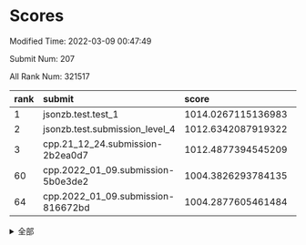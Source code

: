 # Scores

Modified Time: 2022-03-09 00:47:49

Submit Num: 207

All Rank Num: 321517

| rank |               submit               |       score        |       sigma        | pk_num |
| :--- | :--------------------------------- | :----------------- | :----------------- | :----- |
| 1    | jsonzb.test.test_1                 | 1014.0267115136983 | 0.8119429965374245 | 6215   |
| 2    | jsonzb.test.submission_level_4     | 1012.6342087919322 | 0.8179059433587783 | 6215   |
| 3    | cpp.21_12_24.submission-2b2ea0d7   | 1012.4877394545209 | 0.8039306536783247 | 6211   |
| 60   | cpp.2022_01_09.submission-5b0e3de2 | 1004.3826293784135 | 0.72569681435738   | 6215   |
| 64   | cpp.2022_01_09.submission-816672bd | 1004.2877605461484 | 0.7203843318755735 | 6217   |


<details>
<summary>全部</summary>

| rank |                 submit                 |       score        |       sigma        | pk_num |
| :--- | :------------------------------------- | :----------------- | :----------------- | :----- |
| 1    | jsonzb.test.test_1                     | 1014.0267115136983 | 0.8119429965374245 | 6215   |
| 2    | jsonzb.test.submission_level_4         | 1012.6342087919322 | 0.8179059433587783 | 6215   |
| 3    | cpp.21_12_24.submission-2b2ea0d7       | 1012.4877394545209 | 0.8039306536783247 | 6211   |
| 4    | gobigger.level_3.submission_level_3_18 | 1011.7297024962487 | 0.7777031914830618 | 6215   |
| 5    | gobigger.level_3.submission_level_3_45 | 1011.5736388582405 | 0.7680180913951039 | 6210   |
| 6    | gobigger.level_3.submission_level_3_17 | 1011.0341017754075 | 0.7694413698129461 | 6211   |
| 7    | gobigger.level_3.submission_level_3_5  | 1010.9954550392815 | 0.768461402730784  | 6213   |
| 8    | gobigger.level_3.submission_level_3_10 | 1010.6434675823964 | 0.7623638280140423 | 6212   |
| 9    | gobigger.level_3.submission_level_3_4  | 1010.6156064048396 | 0.760313404467065  | 6216   |
| 10   | gobigger.level_3.submission_level_3_26 | 1010.5924519613916 | 0.7850560122698154 | 6217   |
| 11   | gobigger.level_3.submission_level_3_30 | 1010.5157449829442 | 0.7548485639585569 | 6213   |
| 12   | gobigger.level_3.submission_level_3_46 | 1010.475777966626  | 0.7530683830216423 | 6214   |
| 13   | gobigger.level_3.submission_level_3_8  | 1010.4727527702079 | 0.7542293942514687 | 6210   |
| 14   | gobigger.level_3.submission_level_3_33 | 1010.4182927450456 | 0.745847069865201  | 6212   |
| 15   | gobigger.level_3.submission_level_3_37 | 1010.3218355425821 | 0.7588559240079399 | 6212   |
| 16   | gobigger.level_3.submission_level_3_1  | 1010.3179139274042 | 0.7651342666259192 | 6214   |
| 17   | gobigger.level_3.submission_level_3_2  | 1010.2465544247665 | 0.7627766964476604 | 6212   |
| 18   | gobigger.level_3.submission_level_3_19 | 1010.1947253883449 | 0.7650790083887308 | 6215   |
| 19   | gobigger.level_3.submission_level_3_6  | 1010.167528435473  | 0.7784527097647801 | 6215   |
| 20   | gobigger.level_3.submission_level_3_48 | 1010.1166548621742 | 0.7617751548459454 | 6213   |
| 21   | gobigger.level_3.submission_level_3_11 | 1010.0983888924092 | 0.7554131867673151 | 6212   |
| 22   | gobigger.level_3.submission_level_3_31 | 1010.0051491091934 | 0.7592987652985915 | 6214   |
| 23   | gobigger.level_3.submission_level_3_38 | 1009.9922549317274 | 0.772761931786653  | 6209   |
| 24   | gobigger.level_3.submission_level_3_41 | 1009.969707431066  | 0.749934609389924  | 6212   |
| 25   | gobigger.level_3.submission_level_3_39 | 1009.9434688684435 | 0.7582384038963333 | 6209   |
| 26   | gobigger.level_3.submission_level_3_20 | 1009.9226880556848 | 0.7756657916727361 | 6210   |
| 27   | gobigger.level_3.submission_level_3_22 | 1009.8281229660614 | 0.7504940890511428 | 6206   |
| 28   | gobigger.level_3.submission_level_3_43 | 1009.8071209988592 | 0.7579024342480479 | 6214   |
| 29   | gobigger.level_3.submission_level_3_13 | 1009.8012731055848 | 0.7619015955949984 | 6214   |
| 30   | gobigger.level_3.submission_level_3_9  | 1009.774495317148  | 0.7503958569799578 | 6215   |
| 31   | gobigger.level_3.submission_level_3_21 | 1009.7007851455539 | 0.755049852691413  | 6214   |
| 32   | gobigger.level_3.submission_level_3_47 | 1009.6813716487477 | 0.7478073695059879 | 6213   |
| 33   | gobigger.level_3.submission_level_3_0  | 1009.6711901026727 | 0.7503440919538129 | 6215   |
| 34   | gobigger.level_3.submission_level_3_3  | 1009.663316903301  | 0.7566543951532357 | 6216   |
| 35   | gobigger.level_3.submission_level_3_15 | 1009.5408589759159 | 0.7670845455603769 | 6214   |
| 36   | gobigger.level_3.submission_level_3_44 | 1009.5099492724584 | 0.7568787870209066 | 6210   |
| 37   | gobigger.level_3.submission_level_3_24 | 1009.4908794319373 | 0.7729167580796352 | 6211   |
| 38   | gobigger.level_3.submission_level_3_23 | 1009.4847483899703 | 0.7504792263421073 | 6210   |
| 39   | gobigger.level_3.submission_level_3_25 | 1009.4559514905555 | 0.7378293780027744 | 6216   |
| 40   | gobigger.level_3.submission_level_3_40 | 1009.354023964015  | 0.7673769412402347 | 6211   |
| 41   | gobigger.level_3.submission_level_3_49 | 1009.3116976427195 | 0.743563192500332  | 6212   |
| 42   | gobigger.level_3.submission_level_3_35 | 1009.2612841344434 | 0.7530563634494513 | 6214   |
| 43   | gobigger.level_3.submission_level_3_7  | 1009.2417128004887 | 0.7394364007568247 | 6210   |
| 44   | gobigger.level_3.submission_level_3_28 | 1009.1513226508108 | 0.7728881013126744 | 6217   |
| 45   | gobigger.level_3.submission_level_3_14 | 1009.1450252519064 | 0.7552286197102882 | 6214   |
| 46   | gobigger.level_3.submission_level_3_36 | 1008.9981900343278 | 0.7571383232972886 | 6209   |
| 47   | gobigger.level_3.submission_level_3_12 | 1008.8704078450905 | 0.7467441973090481 | 6209   |
| 48   | gobigger.level_3.submission_level_3_34 | 1008.8700628756596 | 0.7461466178443151 | 6206   |
| 49   | gobigger.level_3.submission_level_3_29 | 1008.7647556780432 | 0.7552481608801455 | 6215   |
| 50   | gobigger.level_3.submission_level_3_32 | 1008.6485997836281 | 0.7565083027862188 | 6210   |
| 51   | gobigger.level_3.submission_level_3_27 | 1008.6476325535344 | 0.7379961354850415 | 6209   |
| 52   | gobigger.level_3.submission_level_3_42 | 1008.5103769157905 | 0.756081238281849  | 6214   |
| 53   | gobigger.level_3.submission_level_3_16 | 1008.3150726752914 | 0.7362094497810439 | 6212   |
| 54   | gobigger.level_1.submission_level_1_33 | 1005.0494422272168 | 0.7217739196217657 | 6215   |
| 55   | gobigger.level_1.submission_level_1_46 | 1004.9211045477692 | 0.7189052725640456 | 6210   |
| 56   | gobigger.level_1.submission_level_1_38 | 1004.909821340422  | 0.7063674116983119 | 6213   |
| 57   | gobigger.level_1.submission_level_1_17 | 1004.8762138000903 | 0.7179953698734303 | 6212   |
| 58   | gobigger.level_1.submission_level_1_29 | 1004.710946928503  | 0.7229148300382011 | 6214   |
| 59   | gobigger.level_1.submission_level_1_18 | 1004.5258124601227 | 0.7145656278674439 | 6216   |
| 60   | cpp.2022_01_09.submission-5b0e3de2     | 1004.3826293784135 | 0.72569681435738   | 6215   |
| 61   | gobigger.level_1.submission_level_1_5  | 1004.3628262720346 | 0.7181631694196627 | 6211   |
| 62   | gobigger.level_1.submission_level_1_3  | 1004.3290794081241 | 0.7157431695904657 | 6212   |
| 63   | gobigger.level_1.submission_level_1_31 | 1004.3279936697351 | 0.7182098501831277 | 6216   |
| 64   | cpp.2022_01_09.submission-816672bd     | 1004.2877605461484 | 0.7203843318755735 | 6217   |
| 65   | gobigger.level_1.submission_level_1_4  | 1004.2485055042287 | 0.7103469187719539 | 6207   |
| 66   | gobigger.level_1.submission_level_1_36 | 1004.142802853023  | 0.7227534955978323 | 6207   |
| 67   | gobigger.level_1.submission_level_1_24 | 1004.1036516739487 | 0.7291396877012224 | 6204   |
| 68   | gobigger.level_1.submission_level_1_21 | 1003.9759269891715 | 0.7102247229236739 | 6213   |
| 69   | gobigger.level_1.submission_level_1_14 | 1003.9062985880995 | 0.723555708317352  | 6214   |
| 70   | gobigger.level_1.submission_level_1_22 | 1003.8249179122653 | 0.7230024043799074 | 6212   |
| 71   | gobigger.level_1.submission_level_1_6  | 1003.7065599602714 | 0.7160021056640506 | 6210   |
| 72   | gobigger.level_1.submission_level_1_42 | 1003.6948717933928 | 0.7145451511244225 | 6214   |
| 73   | gobigger.level_1.submission_level_1_47 | 1003.6862089370883 | 0.7204903159764763 | 6213   |
| 74   | gobigger.level_1.submission_level_1_49 | 1003.6699126269536 | 0.715998427664868  | 6213   |
| 75   | gobigger.level_1.submission_level_1_32 | 1003.6237238434892 | 0.7176314025822759 | 6211   |
| 76   | gobigger.level_1.submission_level_1_11 | 1003.5146018234209 | 0.7142185995989516 | 6211   |
| 77   | gobigger.level_1.submission_level_1_19 | 1003.4722012865913 | 0.7107083525273349 | 6213   |
| 78   | gobigger.level_1.submission_level_1_30 | 1003.3825149053004 | 0.711667302549441  | 6219   |
| 79   | gobigger.level_1.submission_level_1_37 | 1003.3791608825943 | 0.7284420415265545 | 6211   |
| 80   | gobigger.level_1.submission_level_1_7  | 1003.3266700691241 | 0.7280768046976973 | 6218   |
| 81   | gobigger.level_1.submission_level_1_13 | 1003.314274794446  | 0.7231311177366192 | 6209   |
| 82   | gobigger.level_1.submission_level_1_9  | 1003.2886956272769 | 0.7076551815797557 | 6210   |
| 83   | gobigger.level_1.submission_level_1_43 | 1003.2639152261977 | 0.7171679959623611 | 6216   |
| 84   | gobigger.level_1.submission_level_1_1  | 1003.2223562868245 | 0.7241008782759129 | 6211   |
| 85   | gobigger.level_1.submission_level_1_8  | 1003.2046457142275 | 0.7103958351591647 | 6207   |
| 86   | gobigger.level_1.submission_level_1_34 | 1003.0792341627092 | 0.7159479691614211 | 6210   |
| 87   | gobigger.level_1.submission_level_1_39 | 1003.065699481599  | 0.7128919898874254 | 6218   |
| 88   | gobigger.level_1.submission_level_1_28 | 1003.011320881911  | 0.7177055730910553 | 6211   |
| 89   | gobigger.level_1.submission_level_1_40 | 1002.9990192174947 | 0.7156981401982967 | 6209   |
| 90   | gobigger.level_1.submission_level_1_35 | 1002.9175540816548 | 0.7046413070234004 | 6216   |
| 91   | gobigger.level_1.submission_level_1_16 | 1002.8878023109875 | 0.7125732632447005 | 6210   |
| 92   | gobigger.level_1.submission_level_1_23 | 1002.8633419091444 | 0.7264999554089133 | 6209   |
| 93   | gobigger.level_1.submission_level_1_2  | 1002.737371623835  | 0.7102054891719052 | 6208   |
| 94   | gobigger.level_1.submission_level_1_20 | 1002.4215389924888 | 0.7163935754990866 | 6213   |
| 95   | gobigger.level_1.submission_level_1_10 | 1002.3848701648204 | 0.7254969774973823 | 6209   |
| 96   | gobigger.level_1.submission_level_1_0  | 1002.3773598050974 | 0.7093199558683267 | 6216   |
| 97   | gobigger.level_1.submission_level_1_26 | 1002.3564867398651 | 0.7057841927948105 | 6212   |
| 98   | gobigger.level_1.submission_level_1_15 | 1002.3501714792665 | 0.7130040970585246 | 6217   |
| 99   | gobigger.level_1.submission_level_1_12 | 1002.3080922224788 | 0.7055884716451315 | 6213   |
| 100  | gobigger.level_1.submission_level_1_27 | 1002.2854178805438 | 0.7093049274847192 | 6216   |
| 101  | gobigger.level_1.submission_level_1_25 | 1002.150323670334  | 0.706635250941386  | 6217   |
| 102  | gobigger.level_1.submission_level_1_45 | 1001.8698645884848 | 0.7104678875761682 | 6215   |
| 103  | gobigger.level_1.submission_level_1_44 | 1001.6022468916887 | 0.7085258672115589 | 6214   |
| 104  | gobigger.level_1.submission_level_1_41 | 1001.5929348715706 | 0.7165322445960779 | 6217   |
| 105  | gobigger.level_1.submission_level_1_48 | 1000.7356989120334 | 0.702508337064944  | 6215   |
| 106  | gobigger.random.submission_random_31   | 997.4932944749165  | 0.7106372978766327 | 6212   |
| 107  | gobigger.random.submission_random_25   | 997.2938482264553  | 0.7158737935131771 | 6216   |
| 108  | gobigger.random.submission_random_21   | 997.0317234947084  | 0.7181430065644449 | 6214   |
| 109  | gobigger.random.submission_random_20   | 997.01805808683    | 0.7086006074494737 | 6212   |
| 110  | gobigger.random.submission_random_29   | 996.9305349034148  | 0.7163725688537145 | 6211   |
| 111  | gobigger.random.submission_random_46   | 996.856679535923   | 0.7016164436254353 | 6215   |
| 112  | gobigger.random.submission_random_23   | 996.8387317465463  | 0.6980456555258184 | 6217   |
| 113  | gobigger.random.submission_random_49   | 996.7047581836645  | 0.7170600103791164 | 6211   |
| 114  | gobigger.random.submission_random_0    | 996.6374727669996  | 0.7007993156444232 | 6214   |
| 115  | gobigger.random.submission_random_39   | 996.6326983231673  | 0.6998259201067402 | 6212   |
| 116  | gobigger.random.submission_random_35   | 996.6231905263347  | 0.7214133909003282 | 6216   |
| 117  | gobigger.random.submission_random_37   | 996.5957803013736  | 0.7082360617760667 | 6213   |
| 118  | gobigger.random.submission_random_5    | 996.5807907081256  | 0.7081575804946995 | 6211   |
| 119  | gobigger.random.submission_random_48   | 996.5209070541583  | 0.7072871720249065 | 6211   |
| 120  | gobigger.random.submission_random_17   | 996.4804099436391  | 0.7193046616924403 | 6216   |
| 121  | gobigger.random.submission_random_15   | 996.4477132680979  | 0.7035044952559574 | 6213   |
| 122  | gobigger.random.submission_random_6    | 996.3791868152931  | 0.7177445024313782 | 6212   |
| 123  | gobigger.random.submission_random_12   | 996.2574531714557  | 0.7068107630491328 | 6213   |
| 124  | gobigger.random.submission_random_10   | 996.245966658393   | 0.7010425394937543 | 6215   |
| 125  | gobigger.random.submission_random_26   | 996.1980617828358  | 0.7037394583524763 | 6216   |
| 126  | gobigger.random.submission_random_28   | 996.1316133113223  | 0.7086936664246731 | 6215   |
| 127  | gobigger.random.submission_random_1    | 996.1226249567593  | 0.7078424798798849 | 6210   |
| 128  | gobigger.random.submission_random_11   | 996.1102364228122  | 0.7054078785462897 | 6217   |
| 129  | gobigger.random.submission_random_36   | 996.1041464530023  | 0.7043675272293431 | 6213   |
| 130  | gobigger.random.submission_random_3    | 996.0845143333706  | 0.704986041970011  | 6211   |
| 131  | gobigger.random.submission_random_27   | 996.0457802823423  | 0.7035775323945317 | 6216   |
| 132  | gobigger.random.submission_random_42   | 995.886759308844   | 0.716710005664678  | 6215   |
| 133  | gobigger.random.submission_random_7    | 995.8256061902844  | 0.7135738843742989 | 6213   |
| 134  | gobigger.random.submission_random_4    | 995.7648839796046  | 0.7203451366804308 | 6216   |
| 135  | gobigger.random.submission_random_16   | 995.7424023821593  | 0.7113646388294331 | 6216   |
| 136  | gobigger.random.submission_random_14   | 995.738484220732   | 0.7105353238926331 | 6207   |
| 137  | gobigger.random.submission_random_13   | 995.7268064309329  | 0.7159110211673471 | 6207   |
| 138  | gobigger.random.submission_random_34   | 995.6694902058869  | 0.7171238241956988 | 6215   |
| 139  | gobigger.random.submission_random_32   | 995.6424745268483  | 0.7003301379996412 | 6209   |
| 140  | gobigger.random.submission_random_44   | 995.5683704442333  | 0.719891465565091  | 6216   |
| 141  | gobigger.random.submission_random_8    | 995.541989289744   | 0.7053880669286895 | 6211   |
| 142  | gobigger.random.submission_random_22   | 995.5258322187872  | 0.7099243276480327 | 6214   |
| 143  | gobigger.random.submission_random_30   | 995.3292580930289  | 0.718643353434575  | 6215   |
| 144  | gobigger.random.submission_random_43   | 995.2977316788915  | 0.7077148449613458 | 6210   |
| 145  | gobigger.random.submission_random_33   | 995.1976729127939  | 0.7190647690338307 | 6212   |
| 146  | gobigger.random.submission_random_40   | 995.172843885678   | 0.7036912511470105 | 6210   |
| 147  | gobigger.random.submission_random_45   | 995.1682181213921  | 0.714332344747374  | 6217   |
| 148  | gobigger.random.submission_random_41   | 995.1122465762122  | 0.7260640568854534 | 6211   |
| 149  | gobigger.random.submission_random_24   | 995.0717482541114  | 0.7080077096229644 | 6216   |
| 150  | gobigger.random.submission_random_19   | 994.9906128436664  | 0.7117390890690368 | 6217   |
| 151  | gobigger.random.submission_random_47   | 994.9171982633192  | 0.7139103579703456 | 6213   |
| 152  | gobigger.random.submission_random_38   | 994.8605192695076  | 0.7169601458963012 | 6211   |
| 153  | gobigger.random.submission_random_18   | 994.7988777657248  | 0.7218289097024047 | 6215   |
| 154  | gobigger.random.submission_random_2    | 994.779060537644   | 0.7240505858219699 | 6216   |
| 155  | gobigger.random.submission_random_9    | 994.7622773966117  | 0.7221109604681288 | 6212   |
| 156  | gobigger.level_2.submission_level_2_25 | 994.1351436276544  | 0.7437480247946828 | 6210   |
| 157  | gobigger.level_2.submission_level_2_22 | 994.0758544467865  | 0.7317124773695723 | 6214   |
| 158  | gobigger.level_2.submission_level_2_15 | 993.8428343974264  | 0.7386554908037106 | 6210   |
| 159  | gobigger.level_2.submission_level_2_30 | 993.7611288795068  | 0.7194766131817297 | 6212   |
| 160  | gobigger.level_2.submission_level_2_36 | 993.5461250083775  | 0.7241541307320583 | 6212   |
| 161  | gobigger.level_2.submission_level_2_2  | 993.4644708360798  | 0.7272449479417001 | 6211   |
| 162  | gobigger.level_2.submission_level_2_14 | 993.4156021640664  | 0.7323815117591351 | 6215   |
| 163  | gobigger.level_2.submission_level_2_28 | 993.2715651934449  | 0.7391114614664454 | 6218   |
| 164  | gobigger.level_2.submission_level_2_26 | 993.1291532234509  | 0.7566058693469851 | 6212   |
| 165  | gobigger.level_2.submission_level_2_21 | 993.0379679422185  | 0.7294322475342828 | 6215   |
| 166  | gobigger.level_2.submission_level_2_38 | 992.9554680741963  | 0.7209906010682307 | 6215   |
| 167  | gobigger.level_2.submission_level_2_4  | 992.8727216539286  | 0.7271740236870484 | 6211   |
| 168  | gobigger.level_2.submission_level_2_10 | 992.724935328141   | 0.7424388218303946 | 6214   |
| 169  | gobigger.level_2.submission_level_2_20 | 992.6849889557411  | 0.7253519978077813 | 6218   |
| 170  | gobigger.level_2.submission_level_2_31 | 992.6791034500208  | 0.748173637151931  | 6213   |
| 171  | gobigger.level_2.submission_level_2_32 | 992.5984589020429  | 0.7445504347093674 | 6209   |
| 172  | gobigger.level_2.submission_level_2_43 | 992.5412295512684  | 0.743108205027203  | 6216   |
| 173  | gobigger.level_2.submission_level_2_40 | 992.49548760966    | 0.7348826815580819 | 6215   |
| 174  | gobigger.level_2.submission_level_2_19 | 992.4540967359951  | 0.7526319107042031 | 6211   |
| 175  | gobigger.level_2.submission_level_2_13 | 992.3792241386624  | 0.7389991445288545 | 6214   |
| 176  | gobigger.level_2.submission_level_2_16 | 992.3569270841914  | 0.7435466559552011 | 6212   |
| 177  | gobigger.level_2.submission_level_2_8  | 992.3215549444188  | 0.7360364296237245 | 6215   |
| 178  | gobigger.level_2.submission_level_2_46 | 992.3049350572453  | 0.7479165683742194 | 6217   |
| 179  | gobigger.level_2.submission_level_2_9  | 992.2438021240453  | 0.7435401923198615 | 6213   |
| 180  | gobigger.level_2.submission_level_2_18 | 992.2090335668794  | 0.7561877767320571 | 6212   |
| 181  | gobigger.level_2.submission_level_2_42 | 992.1561508522872  | 0.7351612158689135 | 6214   |
| 182  | gobigger.level_2.submission_level_2_49 | 992.0915867323096  | 0.7554160209078503 | 6217   |
| 183  | gobigger.level_2.submission_level_2_48 | 992.0443859284904  | 0.7524070530711671 | 6217   |
| 184  | gobigger.level_2.submission_level_2_5  | 991.9050174371538  | 0.7435935689040568 | 6215   |
| 185  | gobigger.level_2.submission_level_2_39 | 991.9019322335682  | 0.7343164027652354 | 6215   |
| 186  | gobigger.level_2.submission_level_2_12 | 991.8113289099897  | 0.7544811558715838 | 6213   |
| 187  | gobigger.level_2.submission_level_2_44 | 991.7973266339113  | 0.7455662018474191 | 6213   |
| 188  | gobigger.level_2.submission_level_2_35 | 991.7387358882601  | 0.748807170064884  | 6218   |
| 189  | gobigger.level_2.submission_level_2_11 | 991.7125364231044  | 0.7623748144168635 | 6215   |
| 190  | gobigger.level_2.submission_level_2_7  | 991.683620646366   | 0.7392489951731039 | 6210   |
| 191  | gobigger.level_2.submission_level_2_27 | 991.6399425055927  | 0.7436157953443253 | 6209   |
| 192  | gobigger.level_2.submission_level_2_3  | 991.6301647771437  | 0.7485377073657564 | 6215   |
| 193  | gobigger.level_2.submission_level_2_1  | 991.6008766156338  | 0.7367237187604144 | 6210   |
| 194  | gobigger.level_2.submission_level_2_17 | 991.5737599005644  | 0.7476434020106538 | 6210   |
| 195  | gobigger.level_2.submission_level_2_34 | 991.5438356099924  | 0.7418074398598439 | 6215   |
| 196  | gobigger.level_2.submission_level_2_23 | 991.5230858824375  | 0.7575474284388655 | 6209   |
| 197  | gobigger.level_2.submission_level_2_0  | 991.4956628682681  | 0.7717924715847388 | 6212   |
| 198  | gobigger.level_2.submission_level_2_24 | 991.487108177787   | 0.7503965333381455 | 6209   |
| 199  | gobigger.level_2.submission_level_2_41 | 991.4493734716492  | 0.768076409654806  | 6214   |
| 200  | gobigger.level_2.submission_level_2_29 | 991.4365761864242  | 0.7421154566102104 | 6214   |
| 201  | gobigger.level_2.submission_level_2_33 | 991.4055571385495  | 0.764744065158539  | 6210   |
| 202  | gobigger.level_2.submission_level_2_37 | 991.3255672480672  | 0.7467043977750393 | 6213   |
| 203  | gobigger.level_2.submission_level_2_47 | 990.8706083008855  | 0.7791113678050702 | 6208   |
| 204  | gobigger.level_2.submission_level_2_6  | 990.5855390827855  | 0.7697320375748365 | 6216   |
| 205  | gobigger.level_2.submission_level_2_45 | 990.1590467259567  | 0.7915425354084318 | 6211   |
| 206  | gobigger.none.submission_none_0        | 978.899309499049   | 1.2699914454225547 | 6212   |
| 207  | gobigger.none.submission_none_1        | 976.1189041421909  | 1.4162265534171827 | 6217   |

</details>